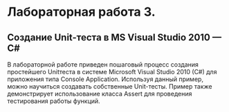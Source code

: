# Лабораторная работа 3.
## Создание Unit-теста в MS Visual Studio 2010 — C#
В лабораторной работе приведен пошаговый процесс создания простейшего Unitтеста в системе Microsoft Visual Studio 2010 (C#) для приложения типа Console Application.
Используя данный пример, можно научиться создавать собственные Unit-тесты. Пример
также демонстрирует использование класса Assert для проведения тестирования работы
функций.

